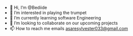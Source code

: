 - 👋 Hi, I’m @Bediide
- 👀 I’m interested in playing the trumpet
- 🌱 I’m currently learning software Engineering 
- 💞️ I’m looking to collaborate on our upcoming projects 
- 📫 How to reach me emails asaresylvester033@gmail.com

<!---
Bediide/Bediide is a ✨ special ✨ repository because its `README.md` (this file) appears on your GitHub profile.
You can click the Preview link to take a look at your changes.
--->
